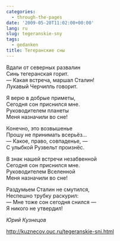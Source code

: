 ```yaml
---
categories:
  - through-the-pages
date: '2009-05-20T11:02:00+00:00'
lang: ru
slug: tegeranskie-sny
tags:
  - gedanken
title: Тегеранские сны
---
```





Вдали от северных развалин  
Синь тегеранская горит.  
— Какая встреча, маршал Сталин!  
Лукавый Черчилль говорит.
    
Я верю в добрые приметы,  
Сегодня сон приснился мне.  
Руководителем планеты  
Меня назначили во сне!  
    
Конечно, это возвышенье  
Прошу не принимать всерьёз…  
— Какое, право, совпаденье, —  
С улыбкой Рузвельт произнёс.  
    
В знак нашей встречи незабвенной  
Сегодня сон приснился мне.  
Руководителем Вселенной  
Меня назначили во сне!
    
Раздумьем Сталин не смутился,  
Неспешно трубку раскурил:  
— Мне тоже сон сегодня снился —  
Я никого не утвердил!
    

_Юрий Кузнецов_

<http://kuznecov.ouc.ru/tegeranskie-sni.html>